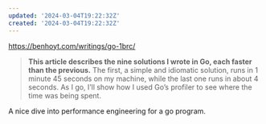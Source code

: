 ```yaml
---
updated: '2024-03-04T19:22:32Z'
created: '2024-03-04T19:22:32Z'
---
```

https://benhoyt.com/writings/go-1brc/

> **This article describes the nine solutions I wrote in Go, each faster than the previous.** The first, a simple and idiomatic solution, runs in 1 minute 45 seconds on my machine, while the last one runs in about 4 seconds. As I go, I’ll show how I used Go’s profiler to see where the time was being spent.

A nice dive into performance engineering for a go program.
